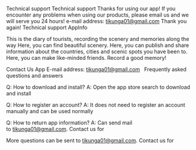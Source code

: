 Technical support
Technical support Thanks for using our app!
If you encounter any problems when using our products, please email us and we will serve you 24 hours! e-mail address: tikunga01@gmail.com
Thank you again!
Technical support AppInfo

This is the diary of tourists, recording the scenery and memories along the way Here, you can find beautiful scenery. Here, you can publish and share information about the countries, cities and scenic spots you have been to. Here, you can make like-minded friends. Record a good memory!

Contact Us
App E-mail address: tikunga01@gmail.com
 
Frequently asked questions and answers

Q: How to download and install?
A: Open the app store search to download and install

Q: How to register an account?
A: It does not need to register an account manually and can be used normally

Q: How to return app information?
A: Can send mail to tikunga01@gmail.com. Contact us for

More questions can be sent to tikunga01@gmail.com. Contact us for
